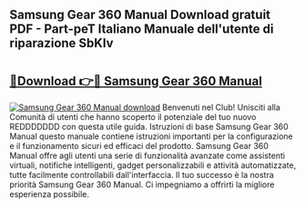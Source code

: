 ## Samsung Gear 360 Manual Download gratuit PDF - Part-peT Italiano Manuale dell'utente di riparazione SbKIv

# <h2><a href="http://dfgbrvx.blite.top/?on=Samsung+Gear+360+Manual">🔗Download 👉🔴 Samsung Gear 360 Manual</a></h2>

[![Samsung Gear 360 Manual download](https://i.imgur.com/lujVjoI.png)](http://dfgbrvx.blite.top/?on=Samsung+Gear+360+Manual)
Benvenuti nel Club! Unisciti alla Comunità di utenti che hanno scoperto il potenziale del tuo nuovo REDDDDDDD con questa utile guida. Istruzioni di base Samsung Gear 360 Manual questo manuale contiene istruzioni importanti per la configurazione e il funzionamento sicuri ed efficaci del prodotto. Samsung Gear 360 Manual offre agli utenti una serie di funzionalità avanzate come assistenti virtuali, notifiche intelligenti, gadget personalizzabili e attività automatizzate, tutte facilmente controllabili dall'interfaccia. Il tuo successo è la nostra priorità Samsung Gear 360 Manual. Ci impegniamo a offrirti la migliore esperienza possibile.
